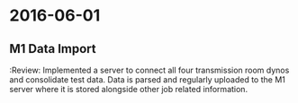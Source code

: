 # 2016-06-01

## M1 Data Import
:Review:
Implemented a server to connect all four transmission room dynos and consolidate test data. Data is parsed and regularly uploaded to the M1 server where it is stored alongside other job related information.
